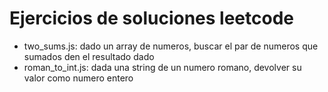 # Ejercicios de soluciones leetcode
+ two_sums.js: dado un array de numeros, buscar el par de numeros que sumados den el resultado dado
+ roman_to_int.js: dada una string de un numero romano, devolver su valor como numero entero